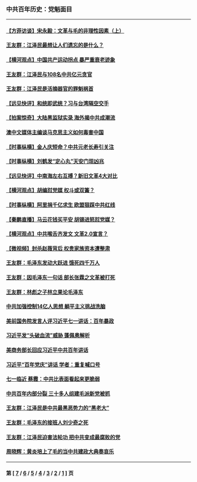 ### 中共百年历史：党魁面目
---
#### [【方菲访谈】宋永毅：文革与毛的非理性因素（上）](../../pages/nf1176107/n13469956.md?05140430) 
#### [王友群：江泽民最想让人们遗忘的是什么？](../../pages/nf1176107/n13408949.md?05140430) 
#### [【横河观点】中国共产运动拐点 暴严重衰老迹象](../../pages/nf1176107/n13388333.md?05140430) 
#### [王友群：江泽民与108名中共亿元贪官](../../pages/nf1176107/n13352358.md?05140430) 
#### [王友群：江泽民是活摘器官的罪魁祸首](../../pages/nf1176107/n13336903.md?05140430) 
#### [【远见快评】和统即武统？习与台湾隔空交手](../../pages/nf1176107/n13297739.md?05140430) 
#### [【拍案惊奇】大陆黑监狱实录 海外揭中共成潮流](../../pages/nf1176107/n13288853.md?05140430) 
#### [澳中文媒体主编谈马克思主义如何毒害中国](../../pages/nf1176107/n13257387.md?05140430) 
#### [【时事纵横】金人庆短命？中共元老长寿引关注](../../pages/nf1176107/n13217934.md?05140430) 
#### [【时事纵横】刘鹤发“定心丸”天安门现凶兆](../../pages/nf1176107/n13215416.md?05140430) 
#### [【远见快评】中南海左右互搏？新旧文革4大对比](../../pages/nf1176107/n13214745.md?05140430) 
#### [【横河观点】胡编怼党媒 权斗或双簧？](../../pages/nf1176107/n13210864.md?05140430) 
#### [【时事纵横】阿里捐千亿求生 欧盟狠踩中共红线](../../pages/nf1176107/n13206431.md?05140430) 
#### [【秦鹏直播】马云花钱买平安 胡锡进怒怼党媒？](../../pages/nf1176107/n13206392.md?05140430) 
#### [【横河观点】中共喉舌齐发文 文革2.0宣言？](../../pages/nf1176107/n13201248.md?05140430) 
#### [【微视频】封杀赵薇背后 权贵家族资本遭整肃](../../pages/nf1176107/n13197798.md?05140430) 
#### [王友群：毛泽东发动大跃进 饿死四千万人](../../pages/nf1176107/n13177158.md?05140430) 
#### [王友群：因毛泽东一句话 部长张霖之文革被打死](../../pages/nf1176107/n13161711.md?05140430) 
#### [王友群：林彪之子林立果论毛泽东](../../pages/nf1176107/n13128622.md?05140430) 
#### [中共加强控制14亿人思想 躺平主义挑战洗脑](../../pages/nf1176107/n13094299.md?05140430) 
#### [美前国务院发言人评习近平七一讲话：百年暴政](../../pages/nf1176107/n13066986.md?05140430) 
#### [习近平发“头破血流”威胁 蓬佩奥解析](../../pages/nf1176107/n13063604.md?05140430) 
#### [美商务部长回应习近平中共百年讲话](../../pages/nf1176107/n13062903.md?05140430) 
#### [习近平“百年党庆”讲话 学者：重复喊口号](../../pages/nf1176107/n13061411.md?05140430) 
#### [七一临近 蔡霞：中共比表面看起来更脆弱](../../pages/nf1176107/n13056418.md?05140430) 
#### [中共百年内部分裂 三十多人组建毛派新党被抓](../../pages/nf1176107/n13044023.md?05140430) 
#### [王友群：江泽民是中共最黑恶势力的“黑老大”](../../pages/nf1176107/n13022180.md?05140430) 
#### [王友群：毛泽东的接班人刘少奇之死](../../pages/nf1176107/n12991772.md?05140430) 
#### [王友群：江泽民迫害法轮功 把中共变成最腐败的党](../../pages/nf1176107/n12947347.md?05140430) 
#### [周晓辉：黄炎培上了毛的当中共建政大典奏哀乐](../../pages/nf1176107/n12942780.md?05140430) 

---
#### 第 [ [7](./7.md?05140430) / [6](./6.md?05140430) / [5](./5.md?05140430) / [4](./4.md?05140430) / [3](./3.md?05140430) / [2](./2.md?05140430) / [1](./1.md?05140430) ] 页
